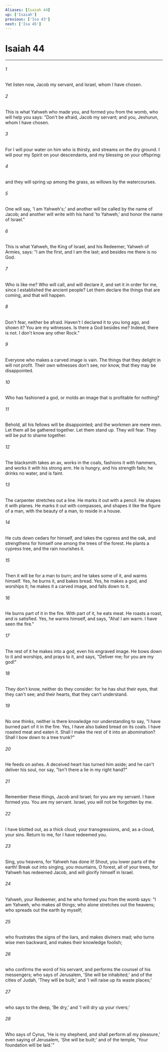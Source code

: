 ```yaml
---
Aliases: [Isaiah 44]
up: ['Isaiah']
previous: ['Isa 43']
next: ['Isa 45']
---
```

# Isaiah 44
***





###### 1 

Yet listen now, Jacob my servant, and Israel, whom I have chosen. 



###### 2 

This is what Yahweh who made you, and formed you from the womb, who will help you says: "Don't be afraid, Jacob my servant; and you, Jeshurun, whom I have chosen. 



###### 3 

For I will pour water on him who is thirsty, and streams on the dry ground. I will pour my Spirit on your descendants, and my blessing on your offspring: 



###### 4 

and they will spring up among the grass, as willows by the watercourses. 



###### 5 

One will say, 'I am Yahweh's;' and another will be called by the name of Jacob; and another will write with his hand 'to Yahweh,' and honor the name of Israel." 



###### 6 

This is what Yahweh, the King of Israel, and his Redeemer, Yahweh of Armies, says: "I am the first, and I am the last; and besides me there is no God. 



###### 7 

Who is like me? Who will call, and will declare it, and set it in order for me, since I established the ancient people? Let them declare the things that are coming, and that will happen. 



###### 8 

Don't fear, neither be afraid. Haven't I declared it to you long ago, and shown it? You are my witnesses. Is there a God besides me? Indeed, there is not. I don't know any other Rock." 



###### 9 

Everyone who makes a carved image is vain. The things that they delight in will not profit. Their own witnesses don't see, nor know, that they may be disappointed. 



###### 10 

Who has fashioned a god, or molds an image that is profitable for nothing? 



###### 11 

Behold, all his fellows will be disappointed; and the workmen are mere men. Let them all be gathered together. Let them stand up. They will fear. They will be put to shame together. 



###### 12 

The blacksmith takes an ax, works in the coals, fashions it with hammers, and works it with his strong arm. He is hungry, and his strength fails; he drinks no water, and is faint. 



###### 13 

The carpenter stretches out a line. He marks it out with a pencil. He shapes it with planes. He marks it out with compasses, and shapes it like the figure of a man, with the beauty of a man, to reside in a house. 



###### 14 

He cuts down cedars for himself, and takes the cypress and the oak, and strengthens for himself one among the trees of the forest. He plants a cypress tree, and the rain nourishes it. 



###### 15 

Then it will be for a man to burn; and he takes some of it, and warms himself. Yes, he burns it, and bakes bread. Yes, he makes a god, and worships it; he makes it a carved image, and falls down to it. 



###### 16 

He burns part of it in the fire. With part of it, he eats meat. He roasts a roast, and is satisfied. Yes, he warms himself, and says, "Aha! I am warm. I have seen the fire." 



###### 17 

The rest of it he makes into a god, even his engraved image. He bows down to it and worships, and prays to it, and says, "Deliver me; for you are my god!" 



###### 18 

They don't know, neither do they consider: for he has shut their eyes, that they can't see; and their hearts, that they can't understand. 



###### 19 

No one thinks, neither is there knowledge nor understanding to say, "I have burned part of it in the fire. Yes, I have also baked bread on its coals. I have roasted meat and eaten it. Shall I make the rest of it into an abomination? Shall I bow down to a tree trunk?" 



###### 20 

He feeds on ashes. A deceived heart has turned him aside; and he can't deliver his soul, nor say, "Isn't there a lie in my right hand?" 



###### 21 

Remember these things, Jacob and Israel; for you are my servant. I have formed you. You are my servant. Israel, you will not be forgotten by me. 



###### 22 

I have blotted out, as a thick cloud, your transgressions, and, as a cloud, your sins. Return to me, for I have redeemed you. 



###### 23 

Sing, you heavens, for Yahweh has done it! Shout, you lower parts of the earth! Break out into singing, you mountains, O forest, all of your trees, for Yahweh has redeemed Jacob, and will glorify himself in Israel. 



###### 24 

Yahweh, your Redeemer, and he who formed you from the womb says: "I am Yahweh, who makes all things; who alone stretches out the heavens; who spreads out the earth by myself; 



###### 25 

who frustrates the signs of the liars, and makes diviners mad; who turns wise men backward, and makes their knowledge foolish; 



###### 26 

who confirms the word of his servant, and performs the counsel of his messengers; who says of Jerusalem, 'She will be inhabited;' and of the cities of Judah, 'They will be built,' and 'I will raise up its waste places;' 



###### 27 

who says to the deep, 'Be dry,' and 'I will dry up your rivers;' 



###### 28 

Who says of Cyrus, 'He is my shepherd, and shall perform all my pleasure,' even saying of Jerusalem, 'She will be built;' and of the temple, 'Your foundation will be laid.'"
